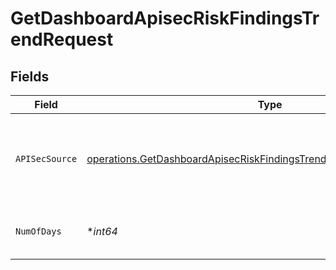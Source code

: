 # GetDashboardApisecRiskFindingsTrendRequest


## Fields

| Field                                                                                                                                                               | Type                                                                                                                                                                | Required                                                                                                                                                            | Description                                                                                                                                                         |
| ------------------------------------------------------------------------------------------------------------------------------------------------------------------- | ------------------------------------------------------------------------------------------------------------------------------------------------------------------- | ------------------------------------------------------------------------------------------------------------------------------------------------------------------- | ------------------------------------------------------------------------------------------------------------------------------------------------------------------- |
| `APISecSource`                                                                                                                                                      | [operations.GetDashboardApisecRiskFindingsTrendQueryParamAPISecSource](../../../pkg/models/operations/getdashboardapisecriskfindingstrendqueryparamapisecsource.md) | :heavy_check_mark:                                                                                                                                                  | source filter. an enum representing the source of the APIs service in scope                                                                                         |
| `NumOfDays`                                                                                                                                                         | **int64*                                                                                                                                                            | :heavy_minus_sign:                                                                                                                                                  | the desired number of days in graph                                                                                                                                 |
